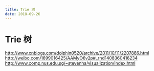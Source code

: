 ```yaml
---
title: Trie 树
date: 2018-09-26
---
```

# Trie 树

http://www.cnblogs.com/dolphin0520/archive/2011/10/11/2207886.html
http://weibo.com/1699016425/AAMyO6v2p#_rnd1408360416234
http://www.comp.nus.edu.sg/~stevenha/visualization/index.html